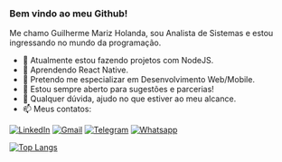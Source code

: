 ### Bem vindo ao meu Github!

Me chamo Guilherme Mariz Holanda, sou Analista de Sistemas e estou ingressando no mundo da programação.

- 🔭 Atualmente estou fazendo projetos com NodeJS.
- 🌱 Aprendendo React Native.
- 👯 Pretendo me especializar em Desenvolvimento Web/Mobile. 
- 🤔 Estou sempre aberto para sugestões e parcerias!
- 💬 Qualquer dúvida, ajudo no que estiver ao meu alcance.
- 📫 Meus contatos:

[![LinkedIn](https://img.shields.io/badge/LinkedIn-0077B5?style=for-the-badge&logo=linkedin&logoColor=white)](https://www.linkedin.com/in/guilherme-mariz-holanda-83b309140/) [![Gmail](https://img.shields.io/badge/Gmail-D14836?style=for-the-badge&logo=gmail&logoColor=white)](mailto:guimariz@gmail.com) [![Telegram](https://img.shields.io/badge/Telegram-2CA5E0?style=for-the-badge&logo=telegram&logoColor=white)](https://t.me/guimariz) [![Whatsapp](https://img.shields.io/badge/WhatsApp-25D366?style=for-the-badge&logo=whatsapp&logoColor=white)](https://api.whatsapp.com/send?phone=5561981534846&text=Fala%2C%20Guilherme!%20Vi%20seu%20Github%20e%20gostaria%20de%20conversar%20com%20voc%C3%AA.)

[![Top Langs](https://github-readme-stats.vercel.app/api/top-langs/?username=guimariz&layout=compact)](https://githhub.com/anuraghazra/github-readme-stats)
